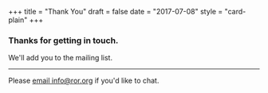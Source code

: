+++
title = "Thank You"
draft = false
date = "2017-07-08"
style = "card-plain"
+++

### Thanks for getting in touch.

We'll add you to the mailing list.

---
Please [email info@ror.org](mailto:info@ror.org) if you'd like to chat.
